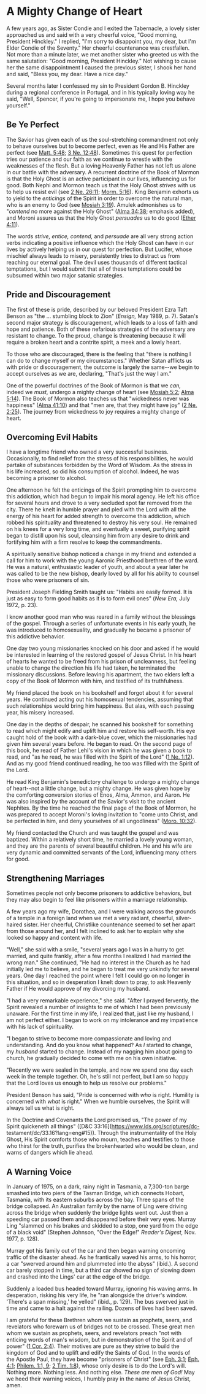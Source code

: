 # A Mighty Change of Heart

A few years ago, as Sister Condie and I exited the Tabernacle, a lovely sister
approached us and said with a very cheerful voice, "Good morning, President
Hinckley." I replied, "I'm sorry to disappoint you, my dear, but I'm Elder
Condie of the Seventy." Her cheerful countenance was crestfallen. Not more
than a minute later, we met another sister who greeted us with the same
salutation: "Good morning, President Hinckley." Not wishing to cause her the
same disappointment I caused the previous sister, I shook her hand and said,
"Bless you, my dear. Have a nice day."

Several months later I confessed my sin to President Gordon B. Hinckley during
a regional conference in Portugal, and in his typically loving way he said,
"Well, Spencer, if you're going to impersonate me, I hope you behave
yourself."

## Be Ye Perfect

The Savior has given each of us the soul-stretching commandment not only to
behave ourselves but to become perfect, even as He and His Father are perfect
(see [Matt. 5:48](https://www.lds.org/scriptures/nt/matt/5.48?lang=eng#47); [3
Ne. 12:48](https://www.lds.org/scriptures/bofm/3-ne/12.48?lang=eng#47)).
Sometimes this quest for perfection tries our patience and our faith as we
continue to wrestle with the weaknesses of the flesh. But a loving Heavenly
Father has not left us alone in our battle with the adversary. A recurrent
doctrine of the Book of Mormon is that the Holy Ghost is an active participant
in our lives, influencing us for good. Both Nephi and Mormon teach us that the
Holy Ghost _strives_ with us to help us resist evil (see [2 Ne.
26:11](https://www.lds.org/scriptures/bofm/2-ne/26.11?lang=eng#10); [Morm.
5:16](https://www.lds.org/scriptures/bofm/morm/5.16?lang=eng#15)). King
Benjamin exhorts us to yield to the _enticings_ of the Spirit in order to
overcome the natural man, who is an enemy to God (see [Mosiah
3:19](https://www.lds.org/scriptures/bofm/mosiah/3.19?lang=eng#18)). Amulek
admonishes us to "_contend_ no more against the Holy Ghost" ([Alma
34:38](https://www.lds.org/scriptures/bofm/alma/34.38?lang=eng#37); emphasis
added), and Moroni assures us that the Holy Ghost _persuades_ us to do good
([Ether 4:11](https://www.lds.org/scriptures/bofm/ether/4.11?lang=eng#10)).

The words _strive, entice, contend,_ and _persuade_ are all very strong action
verbs indicating a positive influence which the Holy Ghost can have in our
lives by actively helping us in our quest for perfection. But Lucifer, whose
mischief always leads to misery, persistently tries to distract us from
reaching our eternal goal. The devil uses thousands of different tactical
temptations, but I would submit that all of these temptations could be
subsumed within two major satanic strategies.

## Pride and Discouragement

The first of these is pride, described by our beloved President Ezra Taft
Benson as "the ... stumbling block to Zion" (_Ensign,_ May 1989, p. 7). Satan's
second major strategy is discouragement, which leads to a loss of faith and
hope and patience. Both of these nefarious strategies of the adversary are
resistant to change. To the proud, change is threatening because it will
require a broken heart and a contrite spirit, a meek and a lowly heart.

To those who are discouraged, there is the feeling that "there is nothing I
can do to change myself or my circumstances." Whether Satan afflicts us with
pride or discouragement, the outcome is largely the same--we begin to accept
ourselves as we are, declaring, "That's just the way I am."

One of the powerful doctrines of the Book of Mormon is that we _can,_ indeed
we _must,_ undergo a mighty change of heart (see [Mosiah
5:2](https://www.lds.org/scriptures/bofm/mosiah/5.2?lang=eng#1); [Alma
5:14](https://www.lds.org/scriptures/bofm/alma/5.14?lang=eng#13)). The Book of
Mormon also teaches us that "wickedness never was happiness" ([Alma
41:10](https://www.lds.org/scriptures/bofm/alma/41.10?lang=eng#9)) and that
"men are, that they might have joy" ([2 Ne.
2:25](https://www.lds.org/scriptures/bofm/2-ne/2.25?lang=eng#24)). The journey
from wickedness to joy requires a mighty change of heart.

## Overcoming Evil Habits

I have a longtime friend who owned a very successful business. Occasionally,
to find relief from the stress of his responsibilities, he would partake of
substances forbidden by the Word of Wisdom. As the stress in his life
increased, so did his consumption of alcohol. Indeed, he was becoming a
prisoner to alcohol.

One afternoon he felt the enticings of the Spirit prompting him to overcome
this addiction, which had begun to impair his moral agency. He left his office
for several hours and drove to a very secluded spot far removed from the city.
There he knelt in humble prayer and pled with the Lord with all the energy of
his heart for added strength to overcome this addiction, which robbed his
spirituality and threatened to destroy his very soul. He remained on his knees
for a very long time, and eventually a sweet, purifying spirit began to
distill upon his soul, cleansing him from any desire to drink and fortifying
him with a firm resolve to keep the commandments.

A spiritually sensitive bishop noticed a change in my friend and extended a
call for him to work with the young Aaronic Priesthood brethren of the ward.
He was a natural, enthusiastic leader of youth, and about a year later he was
called to be the new bishop, dearly loved by all for his ability to counsel
those who were prisoners of sin.

President Joseph Fielding Smith taught us: "Habits are easily formed. It is
just as easy to form good habits as it is to form evil ones" (_New Era,_ July
1972, p. 23).

I know another good man who was reared in a family without the blessings of
the gospel. Through a series of unfortunate events in his early youth, he was
introduced to homosexuality, and gradually he became a prisoner of this
addictive behavior.

One day two young missionaries knocked on his door and asked if he would be
interested in learning of the restored gospel of Jesus Christ. In his heart of
hearts he wanted to be freed from his prison of uncleanness, but feeling
unable to change the direction his life had taken, he terminated the
missionary discussions. Before leaving his apartment, the two elders left a
copy of the Book of Mormon with him, and testified of its truthfulness.

My friend placed the book on his bookshelf and forgot about it for several
years. He continued acting out his homosexual tendencies, assuming that such
relationships would bring him happiness. But alas, with each passing year, his
misery increased.

One day in the depths of despair, he scanned his bookshelf for something to
read which might edify and uplift him and restore his self-worth. His eye
caught hold of the book with a dark-blue cover, which the missionaries had
given him several years before. He began to read. On the second page of this
book, he read of Father Lehi's vision in which he was given a book to read,
and "as he read, he was filled with the Spirit of the Lord" ([1 Ne.
1:12](https://www.lds.org/scriptures/bofm/1-ne/1.12?lang=eng#11)). And as my
good friend continued reading, he too was filled with the Spirit of the Lord.

He read King Benjamin's benedictory challenge to undergo a mighty change of
heart--not a little change, but a mighty change. He was given hope by the
comforting conversion stories of Enos, Alma, Ammon, and Aaron. He was also
inspired by the account of the Savior's visit to the ancient Nephites. By the
time he reached the final page of the Book of Mormon, he was prepared to
accept Moroni's loving invitation to "come unto Christ, and be perfected in
him, and deny yourselves of all ungodliness" ([Moro.
10:32](https://www.lds.org/scriptures/bofm/moro/10.32?lang=eng#31)).

My friend contacted the Church and was taught the gospel and was baptized.
Within a relatively short time, he married a lovely young woman, and they are
the parents of several beautiful children. He and his wife are very dynamic
and committed servants of the Lord, influencing many others for good.

## Strengthening Marriages

Sometimes people not only become prisoners to addictive behaviors, but they
may also begin to feel like prisoners within a marriage relationship.

A few years ago my wife, Dorothea, and I were walking across the grounds of a
temple in a foreign land when we met a very radiant, cheerful, silver-haired
sister. Her cheerful, Christlike countenance seemed to set her apart from
those around her, and I felt inclined to ask her to explain why she looked so
happy and content with life.

"Well," she said with a smile, "several years ago I was in a hurry to get
married, and quite frankly, after a few months I realized I had married the
wrong man." She continued, "He had no interest in the Church as he had
initially led me to believe, and he began to treat me very unkindly for
several years. One day I reached the point where I felt I could go on no
longer in this situation, and so in desperation I knelt down to pray, to ask
Heavenly Father if He would approve of my divorcing my husband.

"I had a very remarkable experience," she said. "After I prayed fervently, the
Spirit revealed a number of insights to me of which I had been previously
unaware. For the first time in my life, I realized that, just like my husband,
I am not perfect either. I began to work on my intolerance and my impatience
with his lack of spirituality.

"I began to strive to become more compassionate and loving and understanding.
And do you know what happened? As _I_ started to change, my _husband_ started
to change. Instead of my nagging him about going to church, he gradually
decided to come with me on his own initiative.

"Recently we were sealed in the temple, and now we spend one day each week in
the temple together. Oh, he's still not perfect, but I am so happy that the
Lord loves us enough to help us resolve our problems."

President Benson has said, "Pride is concerned with _who_ is right. Humility
is concerned with _what_ is right." When we humble ourselves, the Spirit will
always tell us what is right.

In the Doctrine and Covenants the Lord promised us, "The power of my Spirit
quickeneth all things" ([D&amp;C 33:16](https://www.lds.org/scriptures/dc-
testament/dc/33.16?lang=eng#15)). Through the instrumentality of the Holy
Ghost, His Spirit comforts those who mourn, teaches and testifies to those who
thirst for the truth, purifies the brokenhearted who would be clean, and warns
of dangers which lie ahead.

## A Warning Voice

In January of 1975, on a dark, rainy night in Tasmania, a 7,300-ton barge
smashed into two piers of the Tasman Bridge, which connects Hobart, Tasmania,
with its eastern suburbs across the bay. Three spans of the bridge collapsed.
An Australian family by the name of Ling were driving across the bridge when
suddenly the bridge lights went out. Just then a speeding car passed them and
disappeared before their very eyes. Murray Ling "slammed on his brakes and
skidded to a stop, one yard from the edge of a black void" (Stephen Johnson,
"Over the Edge!" _Reader's Digest,_ Nov. 1977, p. 128).

Murray got his family out of the car and then began warning oncoming traffic
of the disaster ahead. As he frantically waved his arms, to his horror, a car
"swerved around him and plummeted into the abyss" (ibid.). A second car barely
stopped in time, but a third car showed no sign of slowing down and crashed
into the Lings' car at the edge of the bridge.

Suddenly a loaded bus headed toward Murray, ignoring his waving arms. In
desperation, risking his very life, he "ran alongside the driver's window.
'There's a span missing,' he yelled" (ibid., p. 129). The bus swerved just in
time and came to a halt against the railing. Dozens of lives had been saved.

I am grateful for these Brethren whom we sustain as prophets, seers, and
revelators who forewarn us of bridges not to be crossed. These great men whom
we sustain as prophets, seers, and revelators preach "not with enticing words
of man's wisdom, but in demonstration of the Spirit and of power" ([1 Cor.
2:4](https://www.lds.org/scriptures/nt/1-cor/2.4?lang=eng#3)). Their motives
are pure as they strive to build the kingdom of God and to uplift and edify
the Saints of God. In the words of the Apostle Paul, they have become
"prisoners of Christ" (see [Eph.
3:1](https://www.lds.org/scriptures/nt/eph/3.1?lang=eng#0); [Eph.
4:1](https://www.lds.org/scriptures/nt/eph/4.1?lang=eng#0); [Philem. 1:1,
9](https://www.lds.org/scriptures/nt/philem/1.1%2C9?lang=eng#0); [2 Tim.
1:8](https://www.lds.org/scriptures/nt/2-tim/1.8?lang=eng#7)), whose only
desire is to do the Lord's will. Nothing more. Nothing less. And nothing else.
_These are men of God!_ May we heed their warning voices, I humbly pray in the
name of Jesus Christ, amen.

